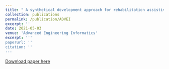 ```yaml
---
title: " A synthetical development approach for rehabilitation assistive smart product–service systems: A case study"
collection: publications
permalink: /publication/ADVEI
excerpt: ''
date: 2021-05-03
venue: 'Advanced Engineering Informatics'
excerpt: '''
paperurl: ''
citation: ''
---
```





[Download paper here](https://www.sciencedirect.com/science/article/pii/S1474034621000641)

